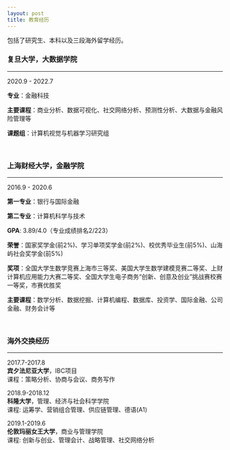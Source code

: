 ```yaml
---
layout: post
title: 教育经历
---
```


包括了研究生、本科以及三段海外留学经历。

### **复旦大学**，大数据学院
---


2020.9 - 2022.7

**专业**：金融科技

**主要课程**：商业分析、数据可视化、社交网络分析、预测性分析、大数据与金融风险管理等

**课题组**：计算机视觉与机器学习研究组

<br/>

### **上海财经大学**，金融学院
---

2016.9 - 2020.6

**第一专业**：银行与国际金融

**第二专业**：计算机科学与技术

**GPA**: 3.89/4.0（专业成绩排名2/223）

**荣誉**：国家奖学金(前2%)、学习单项奖学金(前2%)、校优秀毕业生(前5%)、山海屿社会奖学金(前5%)

**奖项**：全国大学生数学竞赛上海市三等奖、美国大学生数学建模竞赛二等奖、上财计算机应用能力大赛二等奖、全国大学生电子商务“创新、创意及创业”挑战赛校赛一等奖，市赛优胜奖

**主要课程**：数学分析、数据挖掘、计算机编程、数据库、投资学、国际金融、公司金融、财务会计等

<br/>

### **海外交换经历**
---

2017.7-2017.8  
**宾夕法尼亚大学**，IBC项目  
课程：策略分析、协商与会议、商务写作

2018.9-2018.12  
**科隆大学**，管理、经济与社会科学学院  
课程: 运筹学、营销组合管理、供应链管理、德语(A1)

2019.1-2019.6  
**伦敦玛丽女王大学**，商业与管理学院  
课程: 创新与创业、管理会计、战略管理、社交网络分析

<br/>
<br/>